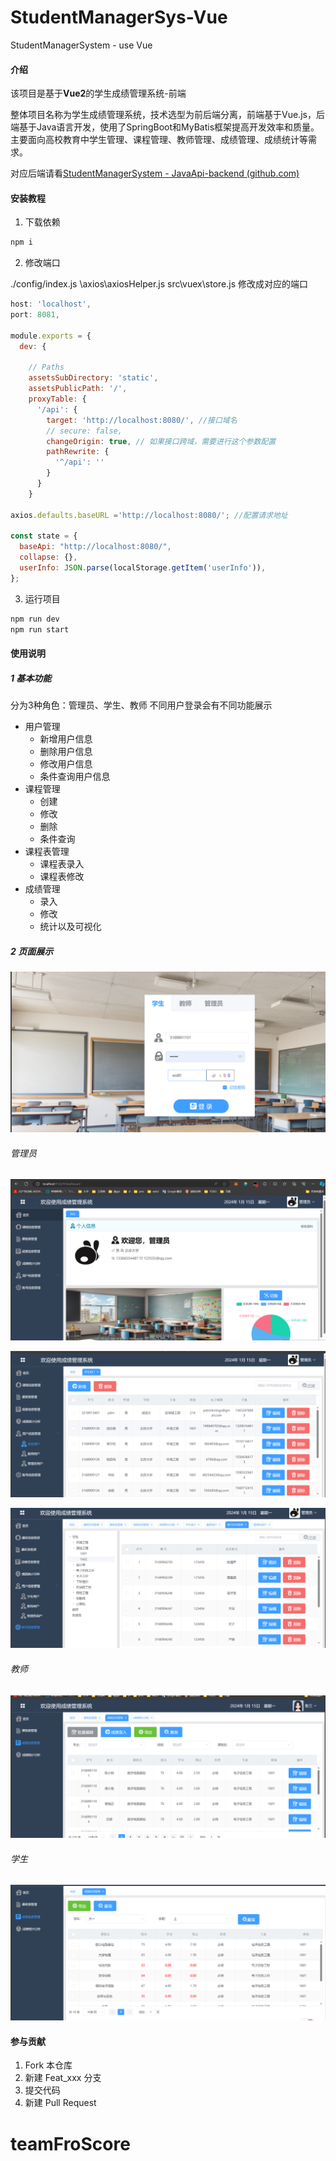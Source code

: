 # StudentManagerSys-Vue
StudentManagerSystem - use Vue 

#### 介绍

该项目是基于**Vue2**的学生成绩管理系统-前端 

整体项目名称为学生成绩管理系统，技术选型为前后端分离，前端基于Vue.js，后端基于Java语言开发，使用了SpringBoot和MyBatis框架提高开发效率和质量。主要面向高校教育中学生管理、课程管理、教师管理、成绩管理、成绩统计等需求。

对应后端请看[StudentManagerSystem - JavaApi-backend (github.com)](https://github.com/Patrickming/StudentManagerSysApi)



#### 安装教程

1. 下载依赖

```bash
npm i
```

2. 修改端口

./config/index.js
\axios\axiosHelper.js
src\vuex\store.js
修改成对应的端口
```js
host: 'localhost', 
port: 8081, 

module.exports = {
  dev: {

    // Paths
    assetsSubDirectory: 'static',
    assetsPublicPath: '/',
    proxyTable: {
      '/api': {
        target: 'http://localhost:8080/', //接口域名
        // secure: false,
        changeOrigin: true, // 如果接口跨域，需要进行这个参数配置
        pathRewrite: {
          '^/api': ''
        }
      }
    }

axios.defaults.baseURL ='http://localhost:8080/'; //配置请求地址

const state = {
  baseApi: "http://localhost:8080/",
  collapse: {},
  userInfo: JSON.parse(localStorage.getItem('userInfo')),
};
```

3. 运行项目

```bash
npm run dev
npm run start
```





#### 使用说明

##### 1 基本功能

分为3种角色：管理员、学生、教师  不同用户登录会有不同功能展示

- 用户管理
  - 新增用户信息
  - 删除用户信息
  - 修改用户信息
  - 条件查询用户信息
- 课程管理
  - 创建
  - 修改
  - 删除
  - 条件查询
- 课程表管理
  - 课程表录入
  - 课程表修改
- 成绩管理
  - 录入
  - 修改
  - 统计以及可视化

##### 2 页面展示

![image-20240115160720173.png (1995×1018) (raw.githubusercontent.com)](https://raw.githubusercontent.com/Patrickming/StudentManagerSys-Vue/main/assets/image-20240115160720173.png)

###### 管理员

![image-20240115155846971.png (2548×1304) (raw.githubusercontent.com)](https://raw.githubusercontent.com/Patrickming/StudentManagerSys-Vue/main/assets/image-20240115155846971.png)

![image-20240115160011529.png (2540×1183) (raw.githubusercontent.com)](https://raw.githubusercontent.com/Patrickming/StudentManagerSys-Vue/main/assets/image-20240115160011529.png)

![image-20240115160415597.png (2554×1137) (raw.githubusercontent.com)](https://raw.githubusercontent.com/Patrickming/StudentManagerSys-Vue/main/assets/image-20240115160415597.png)

###### 教师

![image-20240115160529178.png (2560×1161) (raw.githubusercontent.com)](https://raw.githubusercontent.com/Patrickming/StudentManagerSys-Vue/main/assets/image-20240115160529178.png)

###### 学生

![image-20240115160756611.png (2539×1095) (raw.githubusercontent.com)](https://raw.githubusercontent.com/Patrickming/StudentManagerSys-Vue/main/assets/image-20240115160756611.png)



#### 参与贡献

1.  Fork 本仓库
2.  新建 Feat_xxx 分支
3.  提交代码
4.  新建 Pull Request
# teamFroScore
